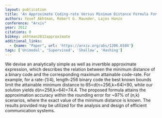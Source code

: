 ```yaml
---
layout: publication
title: 'An Approximate Coding-rate Versus Minimum Distance Formula For Binary Codes'
authors: Yosef Akhtman, Robert G. Maunder, Lajos Hanzo
conference: "Arxiv"
year: 2012
citations: 0
bibkey: akhtman2012approximate
additional_links:
  - {name: "Paper", url: 'https://arxiv.org/abs/1206.6584'}
tags: ['Unimodal', 'Supervised', 'Shallow', 'Hashing']
---
```

We devise an analytically simple as well as invertible approximate
expression, which describes the relation between the minimum distance of a
binary code and the corresponding maximum attainable code-rate. For example,
for a rate-(1/4), length-256 binary code the best known bounds limit the
attainable minimum distance to 65<d(n=256,k=64)<90, while our solution yields
d(n=256,k=64)=74.4. The proposed formula attains the approximation accuracy
within the rounding error for ~97% of (n,k) scenarios, where the exact value of
the minimum distance is known. The results provided may be utilized for the
analysis and design of efficient communication systems.
